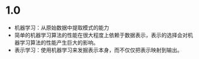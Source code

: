 # 1.0
* 机器学习：从原始数据中提取模式的能力
* 简单的机器学习算法的性能在很大程度上依赖于数据表示，表示的选择会对机器学习算法的性能产生巨大的影响。
* 表示学习：使用机器学习来发掘表示本身，而不仅仅把表示映射到输出。